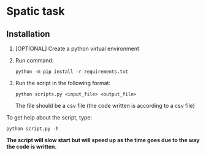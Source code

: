 # Spatic task

## Installation

1. [OPTIONAL] Create a python virtual environment

2. Run command:

   `python -m pip install -r requirements.txt`

3. Run the script in the following format:

   `python scripts.py <input_file> <output_file>`

   The file should be a csv file (the code written is according to a csv file)

To get help about the script, type:

`python script.py -h`

**The script will slow start but will speed up as the time goes due to the way the code is written.**
